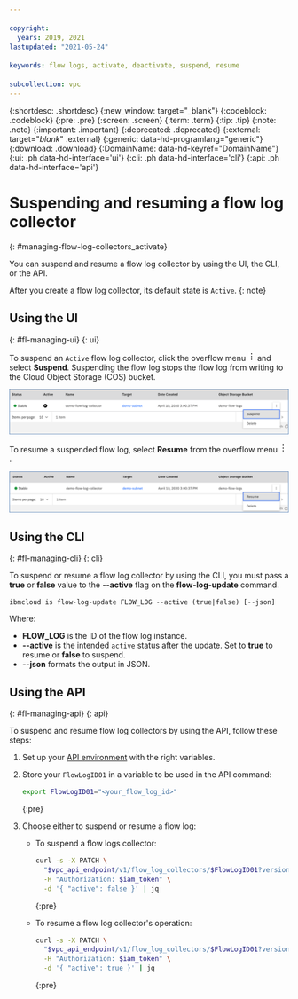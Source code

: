```yaml
---

copyright:
  years: 2019, 2021
lastupdated: "2021-05-24"

keywords: flow logs, activate, deactivate, suspend, resume

subcollection: vpc
---
```


{:shortdesc: .shortdesc}
{:new_window: target="_blank"}
{:codeblock: .codeblock}
{:pre: .pre}
{:screen: .screen}
{:term: .term}
{:tip: .tip}
{:note: .note}
{:important: .important}
{:deprecated: .deprecated}
{:external: target="_blank_" .external}
{:generic: data-hd-programlang="generic"}
{:download: .download}
{:DomainName: data-hd-keyref="DomainName"}
{:ui: .ph data-hd-interface='ui'}
{:cli: .ph data-hd-interface='cli'}
{:api: .ph data-hd-interface='api'}

# Suspending and resuming a flow log collector
{: #managing-flow-log-collectors_activate}

You can suspend and resume a flow log collector by using the UI, the CLI, or the API.

After you create a flow log collector, its default state is `Active`.
{: note}

## Using the UI
{: #fl-managing-ui}
{: ui}

To suspend an `Active` flow log collector, click the overflow menu ![overflow menu](images/overflow.png) and select **Suspend**. Suspending the flow log stops the flow log from writing to the Cloud Object Storage (COS) bucket.  

![Suspend](/images/flow-log-suspend.png)

To resume a suspended flow log, select **Resume** from the overflow menu ![overflow menu](images/overflow.png).

![Resume](/images/flow-log-resume.png)

## Using the CLI
{: #fl-managing-cli}
{: cli}

To suspend or resume a flow log collector by using the CLI, you must pass a **true** or **false** value to the **--active** flag on the **flow-log-update** command.

```
ibmcloud is flow-log-update FLOW_LOG --active (true|false) [--json]
```

Where:

* **FLOW_LOG** is the ID of the flow log instance.
* **--active** is the intended `active` status after the update. Set to **true** to resume or **false** to suspend.
* **--json** formats the output in JSON.

## Using the API
{: #fl-managing-api}
{: api}

To suspend and resume flow log collectors by using the API, follow these steps:

1. Set up your [API environment](/docs/vpc?topic=vpc-set-up-environment#api-prerequisites-setup) with
the right variables.
2. Store your `FlowLogID01` in a variable to be used in the API command:
    ```sh
    export FlowLogID01="<your_flow_log_id>"
    ```
    {:pre}
3. Choose either to suspend or resume a flow log:

   * To suspend a flow logs collector:

      ```sh
      curl -s -X PATCH \
        "$vpc_api_endpoint/v1/flow_log_collectors/$FlowLogID01?version=$api_version&generation=2" \
        -H "Authorization: $iam_token" \
        -d '{ "active": false }' | jq
      ```
      {:pre}

   * To resume a flow log collector's operation:

      ```sh
      curl -s -X PATCH \
        "$vpc_api_endpoint/v1/flow_log_collectors/$FlowLogID01?version=$api_version&generation=2" \
        -H "Authorization: $iam_token" \
        -d '{ "active": true }' | jq
      ```      
      {:pre}
